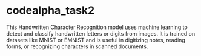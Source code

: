 # codealpha_task2
This Handwritten Character Recognition model uses machine learning to detect and classify handwritten letters or digits from images. It is trained on datasets like MNIST or EMNIST and is useful in digitizing notes, reading forms, or recognizing characters in scanned documents.
